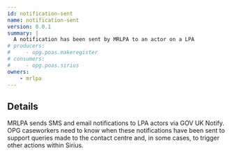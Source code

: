 ```yaml
---
id: notification-sent
name: notification-sent
version: 0.0.1
summary: |
  A notification has been sent by MRLPA to an actor on a LPA
# producers:
#     - opg.poas.makeregister
# consumers:
#     - opg.poas.sirius
owners:
    - mrlpa
---
```


## Details

MRLPA sends SMS and email notifications to LPA actors via GOV UK Notify. OPG caseworkers need to know when these notifications have been sent to support queries made to the contact centre and, in some cases, to trigger other actions within Sirius.

<NodeGraph title="Consumer / Producer Diagram" />

<EventExamples />

<Schema />
